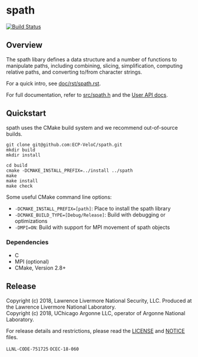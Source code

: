 # spath

[![Build Status](https://api.travis-ci.org/ECP-VeloC/spath.png?branch=main)](https://travis-ci.org/ECP-VeloC/spath)

## Overview

The spath libary defines a data structure and a number of functions to manipulate paths,
including combining, slicing, simplification,
computing relative paths, and converting to/from character strings.

For a quick intro, see [doc/rst/spath.rst](doc/rst/spath.rst).

For full documentation, refer to [src/spath.h](src/spath.h) and the [User API docs](https://ecp-veloc.github.io/component-user-docs/group__spath.html).

## Quickstart

spath uses the CMake build system and we recommend out-of-source builds.

```shell
git clone git@github.com:ECP-VeloC/spath.git
mkdir build
mkdir install

cd build
cmake -DCMAKE_INSTALL_PREFIX=../install ../spath
make
make install
make check
```

Some useful CMake command line options:

- `-DCMAKE_INSTALL_PREFIX=[path]`: Place to install the spath library
- `-DCMAKE_BUILD_TYPE=[Debug/Release]`: Build with debugging or optimizations
- `-DMPI=ON`: Build with support for MPI movement of spath objects

### Dependencies

  - C
  - MPI (optional)
  - CMake, Version 2.8+

## Release

Copyright (c) 2018, Lawrence Livermore National Security, LLC.
Produced at the Lawrence Livermore National Laboratory.
<br>
Copyright (c) 2018, UChicago Argonne LLC, operator of Argonne National Laboratory.


For release details and restrictions, please read the [LICENSE](LICENSE) and [NOTICE](NOTICE) files.

`LLNL-CODE-751725` `OCEC-18-060`

